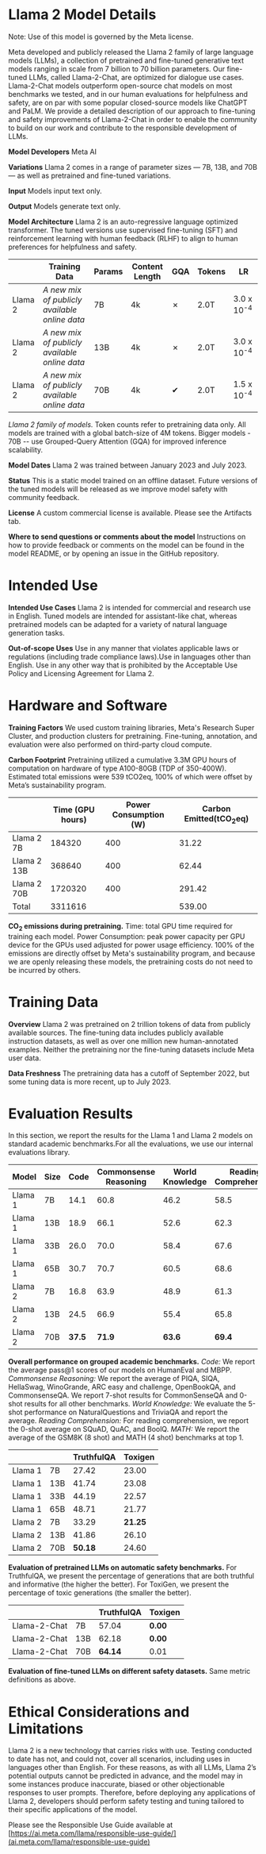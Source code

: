 # **Llama 2 Model Details**
Note: Use of this model is governed by the Meta license. 

Meta developed and publicly released the Llama 2 family of large language models (LLMs), a collection of pretrained and fine-tuned generative text models ranging in scale from 7 billion to 70 billion parameters. Our fine-tuned LLMs, called Llama-2-Chat, are optimized for dialogue use cases. Llama-2-Chat models outperform open-source chat models on most benchmarks we tested, and in our human evaluations for helpfulness and safety, are on par with some popular closed-source models like ChatGPT and PaLM. We provide a detailed description of our approach to fine-tuning and safety improvements of Llama-2-Chat in order to enable the community to build on our work and contribute to the responsible development of LLMs.

**Model Developers** Meta AI

**Variations** Llama 2 comes in a range of parameter sizes — 7B, 13B, and 70B — as well as pretrained and fine-tuned variations.

**Input** Models input text only.

**Output** Models generate text only.

**Model Architecture** Llama 2 is an auto-regressive language optimized transformer. The tuned versions use supervised fine-tuning (SFT) and reinforcement learning with human feedback (RLHF) to align to human preferences for helpfulness and safety.


||Training Data|Params|Content Length|GQA|Tokens|LR|
|---|---|---|---|---|---|---|
|Llama 2|*A new mix of publicly available online data*|7B|4k|&#10007;|2.0T|3.0 x 10<sup>-4</sup>|
|Llama 2|*A new mix of publicly available online data*|13B|4k|&#10007;|2.0T|3.0 x 10<sup>-4</sup>|
|Llama 2|*A new mix of publicly available online data*|70B|4k|&#10004;|2.0T|1.5 x 10<sup>-4</sup>|

*Llama 2 family of models.* Token counts refer to pretraining data only. All models are trained with a global batch-size of 4M tokens. Bigger models -  70B -- use Grouped-Query Attention (GQA) for improved inference scalability.

**Model Dates** Llama 2 was trained between January 2023 and July 2023.

**Status** This is a static model trained on an offline dataset. Future versions of the tuned models will be released as we improve model safety with community feedback.

**License** A custom commercial license is available. Please see the Artifacts tab.

**Where to send questions or comments about the model** Instructions on how to provide feedback or comments on the model can be found in the model README, or by opening an issue in the GitHub repository.

# **Intended Use**
**Intended Use Cases** Llama 2 is intended for commercial and research use in English. Tuned models are intended for assistant-like chat, whereas pretrained models can be adapted for a variety of natural language generation tasks.

**Out-of-scope Uses** Use in any manner that violates applicable laws or regulations (including trade compliance laws).Use in languages other than English. Use in any other way that is prohibited by the Acceptable Use Policy and Licensing Agreement for Llama 2.

# **Hardware and Software**
**Training Factors** We used custom training libraries, Meta's Research Super Cluster, and production clusters for pretraining. Fine-tuning, annotation, and evaluation were also performed on third-party cloud compute.

**Carbon Footprint** Pretraining utilized a cumulative 3.3M GPU hours of computation on hardware of type A100-80GB (TDP of 350-400W). Estimated total emissions were 539 tCO2eq, 100% of which were offset by Meta’s sustainability program.

||Time (GPU hours)|Power Consumption (W)|Carbon Emitted(tCO<sub>2</sub>eq)|
|---|---|---|---|
|Llama 2 7B|184320|400|31.22|
|Llama 2 13B|368640|400|62.44|
|Llama 2 70B|1720320|400|291.42|
|Total|3311616||539.00|

**CO<sub>2</sub> emissions during pretraining.** Time: total GPU time required for training each model. Power Consumption: peak power capacity per GPU device for the GPUs used adjusted for power usage efficiency. 100% of the emissions are directly offset by Meta's sustainability program, and because we are openly releasing these models, the pretraining costs do not need to be incurred by others.

# **Training Data**
**Overview** Llama 2 was pretrained on 2 trillion tokens of data from publicly available sources. The fine-tuning data includes publicly available instruction datasets, as well as over one million new human-annotated examples. Neither the pretraining nor the fine-tuning datasets include Meta user data.

**Data Freshness** The pretraining data has a cutoff of September 2022, but some tuning data is more recent, up to July 2023.

# **Evaluation Results**

In this section, we report the results for the Llama 1 and Llama 2 models on standard academic benchmarks.For all the evaluations, we use our internal evaluations library.

|Model|Size|Code|Commonsense Reasoning|World Knowledge|Reading Comprehension|Math|MMLU|BBH|AGI Eval|
|---|---|---|---|---|---|---|---|---|---|
|Llama 1|7B|14.1|60.8|46.2|58.5|6.95|35.1|30.3|23.9|
|Llama 1|13B|18.9|66.1|52.6|62.3|10.9|46.9|37.0|33.9|
|Llama 1|33B|26.0|70.0|58.4|67.6|21.4|57.8|39.8|41.7|
|Llama 1|65B|30.7|70.7|60.5|68.6|30.8|63.4|43.5|47.6|
|Llama 2|7B|16.8|63.9|48.9|61.3|14.6|45.3|32.6|29.3|
|Llama 2|13B|24.5|66.9|55.4|65.8|28.7|54.8|39.4|39.1|
|Llama 2|70B|**37.5**|**71.9**|**63.6**|**69.4**|**35.2**|**68.9**|**51.2**|**54.2**|

**Overall performance on grouped academic benchmarks.** *Code:* We report the average pass@1 scores of our models on HumanEval and MBPP. *Commonsense Reasoning:* We report the average of PIQA, SIQA, HellaSwag, WinoGrande, ARC easy and challenge, OpenBookQA, and CommonsenseQA. We report 7-shot results for CommonSenseQA and 0-shot results for all other benchmarks. *World Knowledge:* We evaluate the 5-shot performance on NaturalQuestions and TriviaQA and report the average. *Reading Comprehension:* For reading comprehension, we report the 0-shot average on SQuAD, QuAC, and BoolQ. *MATH:* We report the average of the GSM8K (8 shot) and MATH (4 shot) benchmarks at top 1.

|||TruthfulQA|Toxigen|
|---|---|---|---|
|Llama 1|7B|27.42|23.00|
|Llama 1|13B|41.74|23.08|
|Llama 1|33B|44.19|22.57|
|Llama 1|65B|48.71|21.77|
|Llama 2|7B|33.29|**21.25**|
|Llama 2|13B|41.86|26.10|
|Llama 2|70B|**50.18**|24.60|

**Evaluation of pretrained LLMs on automatic safety benchmarks.** For TruthfulQA, we present the percentage of generations that are both truthful and informative (the higher the better). For ToxiGen, we present the percentage of toxic generations (the smaller the better).


|||TruthfulQA|Toxigen|
|---|---|---|---|
|Llama-2-Chat|7B|57.04|**0.00**|
|Llama-2-Chat|13B|62.18|**0.00**|
|Llama-2-Chat|70B|**64.14**|0.01|

**Evaluation of fine-tuned LLMs on different safety datasets.** Same metric definitions as above.

# **Ethical Considerations and Limitations**
Llama 2 is a new technology that carries risks with use. Testing conducted to date has not, and could not, cover all scenarios, including uses in languages other than English. For these reasons, as with all LLMs, Llama 2’s potential outputs cannot be predicted in advance, and the model may in some instances produce inaccurate, biased or other objectionable responses to user prompts. Therefore, before deploying any applications of Llama 2, developers should perform safety testing and tuning tailored to their specific applications of the model.

Please see the Responsible Use Guide available at [https://ai.meta.com/llama/responsible-use-guide/](ai.meta.com/llama/responsible-use-guide)
